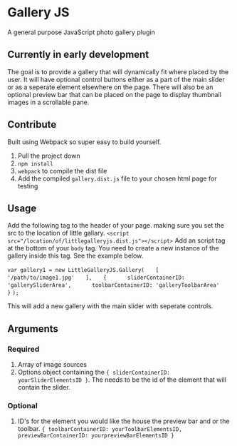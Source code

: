 # Gallery JS

A general purpose JavaScript photo gallery plugin  

## Currently in early development

The goal is to provide a gallery that will dynamically fit where placed by the user.
It will have optional control buttons either as a part of the main slider or as a seperate element elsewhere on the page.
There will also be an optional preview bar that can be placed on the page to display thumbnail images in a scrollable pane.  

## Contribute

Built using Webpack so super easy to build yourself. 
1. Pull the project down
2. `npm install`
3. `webpack` to compile the dist file
4. Add the compiled `gallery.dist.js` file to your chosen html page for testing

## Usage

Add the following tag to the header of your page. making sure you set the src to the location of little gallary.
`<script src="/location/of/littlegalleryjs.dist.js"></script>`
Add an script tag at the bottom of your `body` tag.
You need to create a new instance of the gallery inside this tag. See the example below.

`var gallery1 = new LittleGalleryJS.Gallery(`
`   [`
`       '/path/to/image1.jpg'`
`   ],`
`   {`
`       sliderContainerID: 'gallerySliderArea', `
`       toolbarContainerID: 'galleryToolbarArea' `
`   }`
`);`

This will add a new gallery with the main slider with seperate controls.

## Arguments

### Required

1. Array of image sources
2. Options object containing the `{ sliderContainerID: yourSliderElementsID }`. The needs to be the id of the element that will contain the slider.  

### Optional

1. ID's for the element you would like the house the preview bar and or the toolbar.
`{ toolbarContainerID: yourToolbarElementsID, previewBarContainerID: yourpreviewBarElementsID }`